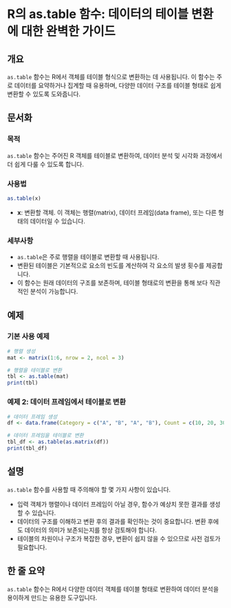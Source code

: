 <!--
Meta Description: # R의 as.table 함수: 데이터의 테이블 변환에 대한 완벽한 가이드 ## 개요 `as.table` 함수는 R에서 객체를 테이블 형식으로 변환하는 데 사용됩니다. 이 함수는 주로 데이터를 요약하거나 집계할 때 유용하며, 다양한 데이터 구조를 테이블 형태로 쉽게 변...
Meta Keywords: table, 데이터, 테이블, 함수는, 테이블로
-->

# R의 as.table 함수: 데이터의 테이블 변환에 대한 완벽한 가이드

## 개요
`as.table` 함수는 R에서 객체를 테이블 형식으로 변환하는 데 사용됩니다. 이 함수는 주로 데이터를 요약하거나 집계할 때 유용하며, 다양한 데이터 구조를 테이블 형태로 쉽게 변환할 수 있도록 도와줍니다.

## 문서화
### 목적
`as.table` 함수는 주어진 R 객체를 테이블로 변환하여, 데이터 분석 및 시각화 과정에서 더 쉽게 다룰 수 있도록 합니다.

### 사용법
```R
as.table(x)
```
- **x**: 변환할 객체. 이 객체는 행렬(matrix), 데이터 프레임(data frame), 또는 다른 형태의 데이터일 수 있습니다.

### 세부사항
- `as.table`은 주로 행렬을 테이블로 변환할 때 사용됩니다.
- 변환된 테이블은 기본적으로 요소의 빈도를 계산하여 각 요소의 발생 횟수를 제공합니다.
- 이 함수는 원래 데이터의 구조를 보존하며, 테이블 형태로의 변환을 통해 보다 직관적인 분석이 가능합니다.

## 예제
### 기본 사용 예제
```R
# 행렬 생성
mat <- matrix(1:6, nrow = 2, ncol = 3)

# 행렬을 테이블로 변환
tbl <- as.table(mat)
print(tbl)
```

### 예제 2: 데이터 프레임에서 테이블로 변환
```R
# 데이터 프레임 생성
df <- data.frame(Category = c("A", "B", "A", "B"), Count = c(10, 20, 30, 40))

# 데이터 프레임을 테이블로 변환
tbl_df <- as.table(as.matrix(df))
print(tbl_df)
```

## 설명
`as.table` 함수를 사용할 때 주의해야 할 몇 가지 사항이 있습니다.
- 입력 객체가 행렬이나 데이터 프레임이 아닐 경우, 함수가 예상치 못한 결과를 생성할 수 있습니다.
- 데이터의 구조를 이해하고 변환 후의 결과를 확인하는 것이 중요합니다. 변환 후에도 데이터의 의미가 보존되는지를 항상 검토해야 합니다.
- 테이블의 차원이나 구조가 복잡한 경우, 변환이 쉽지 않을 수 있으므로 사전 검토가 필요합니다.

## 한 줄 요약
`as.table` 함수는 R에서 다양한 데이터 객체를 테이블 형태로 변환하여 데이터 분석을 용이하게 만드는 유용한 도구입니다.